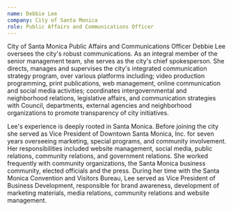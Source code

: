 ```yaml
---
name: Debbie Lee
company: City of Santa Monica
role: Public Affairs and Communications Officer
---
```


City of Santa Monica Public Affairs and Communications Officer Debbie Lee oversees the city's robust communications. As an integral member of the senior management team, she serves as the city's chief spokesperson. She directs, manages and supervises the city's integrated communication strategy program, over various platforms including; video production programming, print publications, web management, online communication and social media activities; coordinates intergovernmental and neighborhood relations, legislative affairs, and communication strategies with Council, departments, external agencies and neighborhood organizations to promote transparency of city initiatives.

Lee's experience is deeply rooted in Santa Monica. Before joining the city she served as Vice President of Downtown Santa Monica, Inc. for seven years overseeing marketing, special programs, and community involvement. Her responsibilities included website management, social media, public relations, community relations, and government relations. She worked frequently with community organizations, the Santa Monica business community, elected officials and the press. During her time with the Santa Monica Convention and Visitors Bureau, Lee served as Vice President of Business Development, responsible for brand awareness, development of marketing materials, media relations, community relations and website management.
